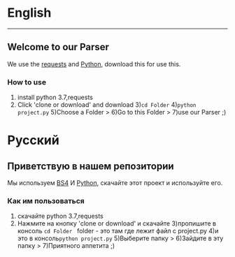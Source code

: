 # English
-----------
## Welcome to our Parser

We use the [requests](https://pypi.org/project/requests/) and [Python](https://www.python.org/), download this for use this.

### How to use
1) install python 3.7,requests
2) Click 'clone or download' and download
3)```cd Folder```
4)```python project.py```
5)Choose a Folder > 6)Go to this Folder > 7)use our Parser ;)

# Русский
## Приветствую в нашем репозитории
Мы используем [BS4](https://pypi.org/project/bs4/) И [Python](https://www.python.org/), скачайте этот проект и используйте его.

### Как им пользоваться
1) скачайте python 3.7,requests
2) Нажмите на кнопку 'clone or download' и скачайте
3)пропишите в консоль ```cd Folder ``` folder - это там где лежит файл с project.py
4)и это в консоль```python project.py```
5)Выберите папку > 6)Зайдите в эту папку > 7)Приятного аппетита ;)
